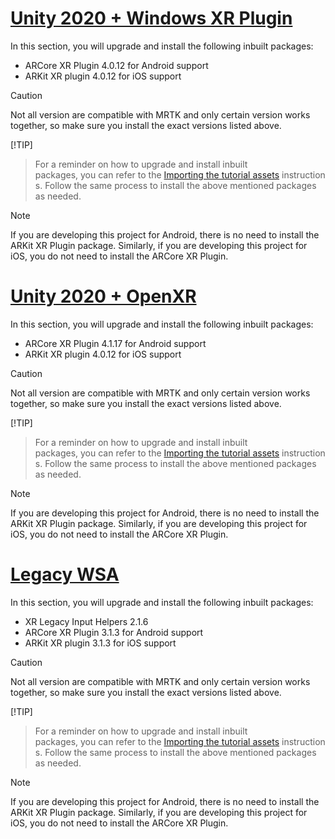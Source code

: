# [Unity 2020 + Windows XR Plugin](#tab/winxr)

In this section, you will upgrade and install the following inbuilt packages:

* ARCore XR Plugin 4.0.12 for Android support
* ARKit XR plugin 4.0.12 for iOS support

> [!CAUTION]
> Not all version are compatible with MRTK and only certain version works together, so make sure you install the exact versions listed above.

 [!TIP]
> For a reminder on how to upgrade and install inbuilt packages, you can refer to the [Importing the tutorial assets](../mr-learning-asa-02.md#installing-the-inbuilt-packages) instructions. Follow the same process to install the above mentioned packages as needed.

> [!NOTE]
> If you are developing this project for Android, there is no need to install the ARKit XR Plugin package. Similarly, if you are developing this project for iOS, you do not need to install the ARCore XR Plugin.

# [Unity 2020 + OpenXR](#tab/openxr)

In this section, you will upgrade and install the following inbuilt packages:

* ARCore XR Plugin 4.1.17 for Android support
* ARKit XR plugin 4.0.12 for iOS support

> [!CAUTION]
> Not all version are compatible with MRTK and only certain version works together, so make sure you install the exact versions listed above.

 [!TIP]
> For a reminder on how to upgrade and install inbuilt packages, you can refer to the [Importing the tutorial assets](../mr-learning-asa-02.md#installing-the-inbuilt-packages) instructions. Follow the same process to install the above mentioned packages as needed.

> [!NOTE]
> If you are developing this project for Android, there is no need to install the ARKit XR Plugin package. Similarly, if you are developing this project for iOS, you do not need to install the ARCore XR Plugin.

# [Legacy WSA](#tab/wsa)

In this section, you will upgrade and install the following inbuilt packages:

* XR Legacy Input Helpers 2.1.6
* ARCore XR Plugin 3.1.3 for Android support
* ARKit XR plugin 3.1.3 for iOS support

> [!CAUTION]
> Not all version are compatible with MRTK and only certain version works together, so make sure you install the exact versions listed above.

 [!TIP]
> For a reminder on how to upgrade and install inbuilt packages, you can refer to the [Importing the tutorial assets](../mr-learning-asa-02.md#installing-the-inbuilt-packages) instructions. Follow the same process to install the above mentioned packages as needed.

> [!NOTE]
> If you are developing this project for Android, there is no need to install the ARKit XR Plugin package. Similarly, if you are developing this project for iOS, you do not need to install the ARCore XR Plugin.